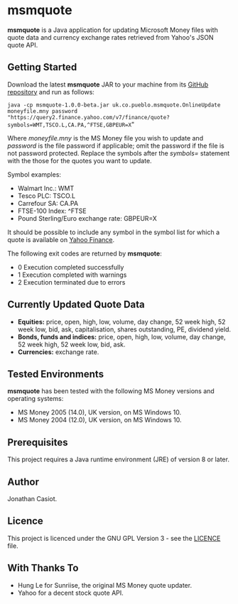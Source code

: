 # msmquote
**msmquote** is a Java application for updating Microsoft Money files with quote data and currency exchange rates retrieved from Yahoo's JSON quote API.
## Getting Started
Download the latest **msmquote** JAR to your machine from its [GitHub repository](https://github.com/36bits/msmquote/releases) and run as follows:

`java -cp msmquote-1.0.0-beta.jar uk.co.pueblo.msmquote.OnlineUpdate moneyfile.mny password "https://query2.finance.yahoo.com/v7/finance/quote?symbols=WMT,TSCO.L,CA.PA,^FTSE,GBPEUR=X`"

Where _moneyfile.mny_ is the MS Money file you wish to update and _password_ is the file password if applicable; omit the password if the file is not password protected. Replace the symbols after the _symbols=_ statement with the those for the quotes you want to update.

Symbol examples:
* Walmart Inc.: WMT
* Tesco PLC: TSCO.L  
* Carrefour SA: CA.PA
* FTSE-100 Index: ^FTSE
* Pound Sterling/Euro exchange rate: GBPEUR=X

It should be possible to include any symbol in the symbol list for which a quote is available on [Yahoo Finance](https://finance.yahoo.com/).

The following exit codes are returned by **msmquote**:

* 0 Execution completed successfully
* 1 Execution completed with warnings
* 2 Execution terminated due to errors 

## Currently Updated Quote Data
* **Equities:** price, open, high, low, volume, day change, 52 week high, 52 week low, bid, ask, capitalisation, shares outstanding, PE, dividend yield.
* **Bonds, funds and indices:** price, open, high, low, volume, day change, 52 week high, 52 week low, bid, ask.
* **Currencies:** exchange rate.

## Tested Environments
**msmquote** has been tested with the following MS Money versions and operating systems:
* MS Money 2005 (14.0), UK version, on MS Windows 10.
* MS Money 2004 (12.0), UK version, on MS Windows 10.

## Prerequisites
This project requires a Java runtime environment (JRE) of version 8 or later.
## Author
Jonathan Casiot.
## Licence
This project is licenced under the GNU GPL Version 3 - see the [LICENCE](./LICENSE) file.
## With Thanks To
* Hung Le for Sunriise, the original MS Money quote updater.
* Yahoo for a decent stock quote API.